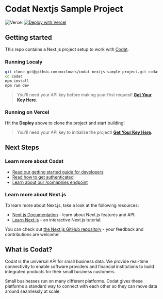 # Codat Nextjs Sample Project

![Vercel](https://vercelbadge.vercel.app/api/mcclowes/codat-nextjs-sample-project)
[![Deploy with Vercel](https://vercel.com/button)](deployWithVercel)

## Getting started

This repo contains a Next.js project setup to work with [Codat](#what-is-codat).

### Running Localy

```bash
git clone git@github.com:mcclowes/codat-nextjs-sample-project.git codat
cd codat
npm install
npm run dev
```

> You'll need your API key before making your first request!
> **[Get Your Key Here](https://docs.codat.io/reference/authentication).**

### Running on Vercel

Hit the **Deploy** above to clone the project and start building!

> You'll need your API key to initialize the project!
> **[Get Your Key Here](https://docs.codat.io/reference/authentication).**

## Next Steps

### Learn more about Codat

- [Read our getting started guide for developers](https://docs.codat.io/docs/get-started-api)
- [Read how to get authenticated](https://docs.codat.io/reference/authentication)
- [Learn about our /comapnies endpoint](https://docs.codat.io/reference/listcompanies)

### Learn more about Next.js

To learn more about Next.js, take a look at the following resources:

- [Next.js Documentation](https://nextjs.org/docs) - learn about Next.js features and API.
- [Learn Next.js](https://nextjs.org/learn) - an interactive Next.js tutorial.

You can check out [the Next.js GitHub repository](https://github.com/vercel/next.js/) - your feedback and contributions are welcome!

## What is Codat?

Codat is the universal API for small business data. We provide real-time connectivity to enable software providers and financial institutions to build integrated products for their small business customers.

Small businesses run on many different platforms. Codat gives these platforms a standard way to connect with each other so they can move data around seamlessly at scale.

[deploywithvercel]: https://vercel.com/new/clone?repository-url=https%3A%2F%2Fgithub.com%2Fmcclowes%2Fcodat-nextjs-sample-project&env=CODAT_API_KEY&envDescription=Your%20Codat%20API%20Key&envLink=https%3A%2F%2Fdocs.codat.io%2Freference%2Fauthentication

